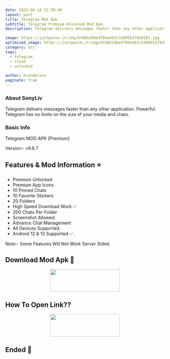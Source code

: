 ```yaml
---
date: 2023-06-14 22:39:40
layout: post
title: Telegram Mod Apk
subtitle: Telegram Premium Unlocked Mod Apk.
description: Telegram delivers messages faster than any other application. Powerful. Telegram has no limits on the size of your media and chats.

image: https://justpaste.it/img/bfd6520be4f84a582c318055279a9281.jpg
optimized_image: https://justpaste.it/img/bfd6520be4f84a582c318055279a9281.jpg
category: ott
tags:
  - telegram
  - cloud
  - unlocked
 
author: mranderson
paginate: true
---
```


### About SonyLiv
Telegram delivers messages faster than any other application. Powerful. Telegram has no limits on the size of your media and chats.

### Basic Info
Telegram MOD APK [Premium]

Version:- v9.6.7 

<!--page-->

## Features & Mod Information ⭐

- Premium Unlocked
- Premium App Icons
- 10 Pinned Chats
- 10 Favorite Stickers
- 20 Folders
- High Speed Download Work ✅
- 200 Chats Per Folder
- Screenshot Allowed.
- Advance Chat Management
- All Devices Supported.
- Android 12 & 13 Supported ✅.

Note:- Some Features Will Not Work Server Sided.

## Download Mod Apk 📩

<p align="center"><a href="
https://m.easysky.in/RFW2Ni"><img src="https://img.shields.io/badge/Download-Now-black?&style=for-the-badge&logo=download" width="220" height="70.45"></a></p>


## How To Open Link??

<p align="center"><a href="https://t.me/HowToRedirect/9"><img src="https://img.shields.io/badge/HowToOpen-Link-black?&style=for-the-badge&logo=telegram" width="220" height="70.45"></a></p>

## Ended 👀